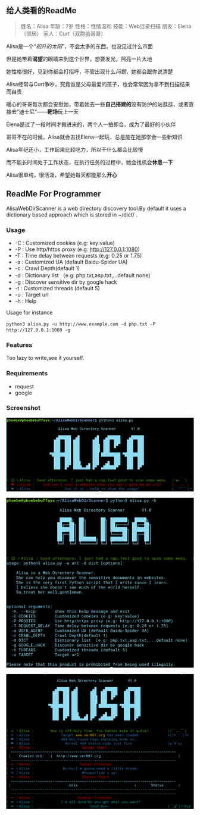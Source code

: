 ## 给人类看的ReadMe

>  姓名：Alisa
> 年龄：7岁
> 性格：性情温和
> 技能：Web目录扫描
> 朋友：Elena（邻居）
> 家人：Curt（双胞胎哥哥）

Alisa是一个“*初升的太阳*”，不会太多的东西，也没见过什么市面

但是她带着**渴望**的眼睛来到这个世界，想要发光，照亮一片大地

她性格很好，见到你都会打招呼，不管出现什么*问题*，她都会跟你说清楚

Alisa经常与Curt争吵，究竟谁是父母最爱的孩子，也会常常因为拿不到扫描结果而自责

暖心的哥哥每次都会安慰她，带着她去一些**自己搭建的**没有防护的站逛逛，或者直接去“迪士尼”——**靶场**玩上一天

Elena是过了一段时间才搬进来的，两个人一拍即合，成为了最好的小伙伴

哥哥不在的时候，Alisa就会去找Elena一起玩，总是能在她那学会一些新知识

Alisa年纪还小，工作起来比较吃力，所以干什么都会比较慢

而不能长时间处于工作状态，在执行任务的过程中，她会找机会**休息一下**

Alisa很单纯，很活泼，希望她每天都能那么**开心**





## ReadMe For Programmer

AlisaWebDirScanner is a web directory discovery tool.By default it uses a dictionary based approach which is stored in ~/dict/ .

### Usage

-   -C  :  Customized cookies (e.g: key:value)
-   -P  :  Use http/https proxy (e.g: http://127.0.0.1:1080)
-   -T  :  Time delay between requests (e.g: 0.25 or 1.75)
-   -a  :  Customized UA (default Baidu-Spider UA)
-   -c  :  Crawl Depth(default 1)
-   -d  :  Dictionary list （e.g: php.txt,asp.txt,...default none)
-   -g  :  Discover sensitive dir by google hack
-   -t   :  Customized threads (default 5)
-   -u  :  Target url
-   -h  :  Help

Usage for instance

```shell
python3 alisa.py -u http://www.example.com -d php.txt -P http://127.0.0.1:1080 -g
```

### Features

Too lazy to write,see it yourself.

### Requirements

- request
- google

### Screenshot

![](https://github.com/JosephTribbianni/Alisa/blob/master/images/QQ%E6%88%AA%E5%9B%BE20181122150702.png)

![](https://github.com/JosephTribbianni/Alisa/blob/master/images/QQ%E6%88%AA%E5%9B%BE20181122171653.png)

![](https://github.com/JosephTribbianni/Alisa/blob/master/images/QQ%E6%88%AA%E5%9B%BE20181122183636.png)



